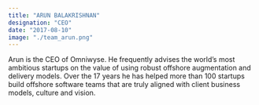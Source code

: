 ```yaml
---
title: "ARUN BALAKRISHNAN"
designation: "CEO"
date: "2017-08-10"
image: "./team_arun.png"
---
```



Arun is the CEO of Omniwyse. He frequently advises the world’s most ambitious startups on the value of using robust offshore augmentation and delivery models. Over the 17 years he has helped more than 100 startups build offshore software teams that are truly aligned with client business models, culture and vision.